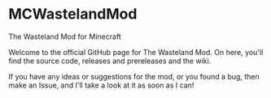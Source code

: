 MCWastelandMod
==============

The Wasteland Mod for Minecraft

Welcome to the official GitHub page for The Wasteland Mod.
On here, you'll find the source code, releases and prereleases and the wiki.

If you have any ideas or suggestions for the mod, or you found a bug, then make an Issue, and I'll take a look at it as soon as I can!
